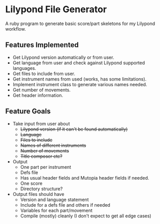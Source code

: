 # Lilypond File Generator

A ruby program to generate basic score/part skeletons for my Lilypond
workflow. 

## Features Implemented

* Get Lilypond version automatically or from user.
* Get language from user and check against Lilypond supported languages.
* Get files to include from user.
* Get instrument names from used (works, has some limitations).
* Implement instrument class to generate various names needed.
* Get number of movements.
* Get header information.

## Feature Goals
* Take input from user about
    * ~~Lilypond version (if it can't be found automatically)~~
    * ~~Language~~
    * ~~Files to include~~
    * ~~Names of different instruments~~
    * ~~Number of movements~~
    * ~~Title composer etc?~~
* Output
    * One part per instrument
    * Defs file
    * Has usual header fields and Mutopia header fields if needed.
    * One score
    * Directory structure?
* Output files should have
    * Version and language statement
    * Include for a defs file and others if needed
    * Variables for each part/movement
    * Compile (mostly) cleanly (I don't expect to get all edge cases)

